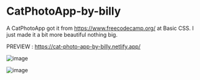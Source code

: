 # CatPhotoApp-by-billy

A CatPhotoApp got it from https://www.freecodecamp.org/ at Basic CSS. I just made it a bit more beautiful nothing big.

PREVIEW : https://cat-photo-app-by-billy.netlify.app/

![image](https://user-images.githubusercontent.com/56002652/112784887-0249ac00-9053-11eb-802a-8eff711d6d28.png)

![image](https://user-images.githubusercontent.com/56002652/112784902-0e356e00-9053-11eb-965a-2dfb85377d5f.png)
